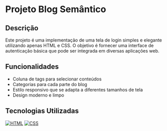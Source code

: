 # Projeto Blog Semântico

## Descrição

Este projeto é uma implementação de uma tela de login simples e elegante utilizando apenas HTML e CSS. O objetivo é fornecer uma interface de autenticação básica que pode ser integrada em diversas aplicações web.

## Funcionalidades

- Coluna de tags para selecionar conteúdos
- Categorias para cada parte do blog
- Estilo responsivo que se adapta a diferentes tamanhos de tela
- Design moderno e limpo

## Tecnologias Utilizadas

[![HTML](https://img.shields.io/badge/HTML5-E34F26?style=for-the-badge&logo=html5&logoColor=white)]()
[![CSS](https://img.shields.io/badge/CSS3-1572B6?style=for-the-badge&logo=css3&logoColor=whitee)]()
